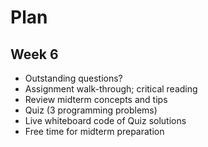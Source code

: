 # Plan
## Week 6
* Outstanding questions?
* Assignment walk-through; critical reading
* Review midterm concepts and tips
* Quiz (3 programming problems)
* Live whiteboard code of Quiz solutions
* Free time for midterm preparation
